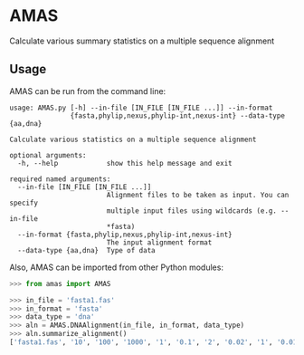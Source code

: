 # AMAS
Calculate various summary statistics on a multiple sequence alignment

## Usage
AMAS can be run from the command line:

```shell
usage: AMAS.py [-h] --in-file [IN_FILE [IN_FILE ...]] --in-format
               {fasta,phylip,nexus,phylip-int,nexus-int} --data-type {aa,dna}

Calculate various statistics on a multiple sequence alignment

optional arguments:
  -h, --help            show this help message and exit

required named arguments:
  --in-file [IN_FILE [IN_FILE ...]]
                        Alignment files to be taken as input. You can specify
                        multiple input files using wildcards (e.g. --in-file
                        *fasta)
  --in-format {fasta,phylip,nexus,phylip-int,nexus-int}
                        The input alignment format
  --data-type {aa,dna}  Type of data
```

Also, AMAS can be imported from other Python modules:

```python
>>> from amas import AMAS

>>> in_file = 'fasta1.fas'
>>> in_format = 'fasta'
>>> data_type = 'dna'
>>> aln = AMAS.DNAAlignment(in_file, in_format, data_type)
>>> aln.summarize_alignment()
['fasta1.fas', '10', '100', '1000', '1', '0.1', '2', '0.02', '1', '0.01']
```
